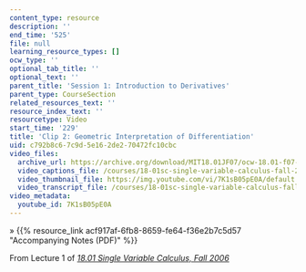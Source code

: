 ```yaml
---
content_type: resource
description: ''
end_time: '525'
file: null
learning_resource_types: []
ocw_type: ''
optional_tab_title: ''
optional_text: ''
parent_title: 'Session 1: Introduction to Derivatives'
parent_type: CourseSection
related_resources_text: ''
resource_index_text: ''
resourcetype: Video
start_time: '229'
title: 'Clip 2: Geometric Interpretation of Differentiation'
uid: c792b8c6-7c9d-5e16-2de2-70472fc10cbc
video_files:
  archive_url: https://archive.org/download/MIT18.01JF07/ocw-18.01-f07-lec01_300k.mp4
  video_captions_file: /courses/18-01sc-single-variable-calculus-fall-2010/bbb6021e48ef5a9c9896d97a3e223904_7K1sB05pE0A.vtt
  video_thumbnail_file: https://img.youtube.com/vi/7K1sB05pE0A/default.jpg
  video_transcript_file: /courses/18-01sc-single-variable-calculus-fall-2010/4e1930a8dfbfaebd7cf85c61d4676500_7K1sB05pE0A.pdf
video_metadata:
  youtube_id: 7K1sB05pE0A
---
```


» {{% resource_link acf917af-6fb8-8659-fe64-f36e2b7c5d57 "Accompanying Notes (PDF)" %}}

From Lecture 1 of [_18.01 Single Variable Calculus, Fall 2006_](/courses/18-01-single-variable-calculus-fall-2006/video_galleries/video-lectures)